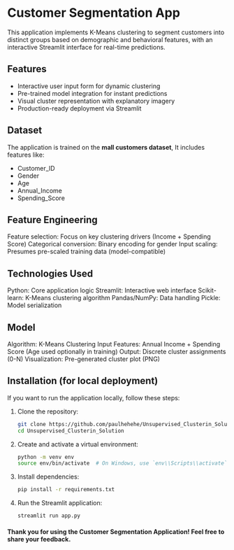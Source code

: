 # Customer Segmentation App
This application implements K-Means clustering to segment customers into distinct groups based on demographic and behavioral features, with an interactive Streamlit interface for real-time predictions.

## Features
- Interactive user input form for dynamic clustering
- Pre-trained model integration for instant predictions
- Visual cluster representation with explanatory imagery
- Production-ready deployment via Streamlit


## Dataset
The application is trained on the **mall customers dataset**, It includes features like:
- Customer_ID
- Gender
- Age
- Annual_Income
- Spending_Score

## Feature Engineering

Feature selection: Focus on key clustering drivers (Income + Spending Score)
Categorical conversion: Binary encoding for gender
Input scaling: Presumes pre-scaled training data (model-compatible)

## Technologies Used

Python: Core application logic
Streamlit: Interactive web interface
Scikit-learn: K-Means clustering algorithm
Pandas/NumPy: Data handling
Pickle: Model serialization

## Model

Algorithm: K-Means Clustering
Input Features: Annual Income + Spending Score (Age used optionally in training)
Output: Discrete cluster assignments (0-N)
Visualization: Pre-generated cluster plot (PNG)

## Installation (for local deployment)
If you want to run the application locally, follow these steps:

1. Clone the repository:
   ```bash
   git clone https://github.com/paulhehehe/Unsupervised_Clusterin_Solution.git
   cd Unsupervised_Clusterin_Solution

2. Create and activate a virtual environment:
   ```bash
   python -m venv env
   source env/bin/activate  # On Windows, use `env\\Scripts\\activate`

3. Install dependencies:
   ```bash
   pip install -r requirements.txt

4. Run the Streamlit application:
   ```bash
   streamlit run app.py

#### Thank you for using the Customer Segmentation Application! Feel free to share your feedback.
